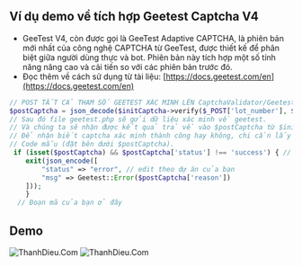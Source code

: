 ## Ví dụ demo về tích hợp Geetest Captcha V4

- GeeTest V4, còn được gọi là GeeTest Adaptive CAPTCHA, là phiên bản mới nhất của công nghệ CAPTCHA từ GeeTest, được thiết kế để phân biệt giữa người dùng thực và bot. Phiên bản này tích hợp một số tính năng nâng cao và cải tiến so với các phiên bản trước đó.
- Đọc thêm về cách sử dụng từ tài liệu: [https://docs.geetest.com/en](https://docs.geetest.com/en)
```php
// POST TẤT CẢ THAM SỐ GEETEST XÁC MINH LÊN CaptchaValidator/Geetest.
$postCaptcha = json_decode($initCaptcha->verify($_POST['lot_number'], $_POST['captcha_output'], $_POST['pass_token'], $_POST['gen_time']), true);
// Sau đó file geetest.php sẽ gửi dữ liệu xác minh về geetest.
// Và chúng ta sẽ nhận được kết quả trả về vào $postCaptcha từ $initCaptcha
// Để nhận biết captcha xác minh thành công hay không, chi cần lấy res từ status Geetest trả ra success / error.
// Code mẫu (đặt bên dưới $postCaptcha).
 if (isset($postCaptcha) && $postCaptcha['status'] !== 'success') { // Xác minh thất bại sẽ không được thông qua
    exit(json_encode([
        "status" => "error", // edit theo dự án của bạn
        "msg" => Geetest::Error($postCaptcha['reason'])
    ]));
    }
  // Đoạn mã của bạn ở đây
```

## Demo
![ThanhDieu.Com](https://i.imgur.com/JYTwy0u.png)
![ThanhDieu.Com](https://i.imgur.com/wqwWC4K.png)
